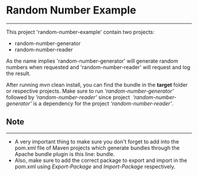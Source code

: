 # Random Number Example
----
This project 'random-number-example' contain two projects: 
- random-number-generator
- random-number-reader

As the name implies 'random-number-generator' will generate random numbers when requested and 'random-number-reader' will request and log the result.

After running mvn clean install, you can find the bundle in the **target** folder or respective projects. Make sure to run _‘random-number-generator’_ followed by _‘random-number-reader’_ since project  _‘random-number-generator’_ is a dependency for the project _‘random-number-reader’_.

## Note
----
- A very important thing to make sure you don't forget to add into the pom.xml file of Maven projects which generate bundles through the Apache bundle plugin is this line: <packaging>bundle</packaging>.
- Also, make sure to add the correct package to export and import in the pom.xml using _Export-Package_ and _Import-Package_ respectively.
